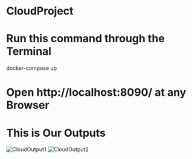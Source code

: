 # CloudProject
# Run this command through the Terminal

docker-compose up

# Open http://localhost:8090/ at any Browser

# This is Our Outputs
![CloudOutput1](https://github.com/SaRahElmasry/CloudProject/assets/94921406/5b4e34bc-810e-4f37-9dfc-1fed1ecb7857)
![CloudOutput2](https://github.com/SaRahElmasry/CloudProject/assets/94921406/06bc49ed-2d04-4765-a5d2-79c6ccd95d4d)
